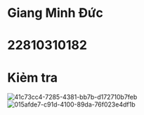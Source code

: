 # Giang Minh Đức
# 22810310182
# Kiẻm tra
![41c73cc4-7285-4381-bb7b-d172710b7feb](https://github.com/user-attachments/assets/0fcf72a8-01dd-497b-89d2-09e99fe38e62)
![015afde7-c91d-4100-89da-76f023e4df1b](https://github.com/user-attachments/assets/69f8897a-2721-443f-8fdf-7a41289559a8)

